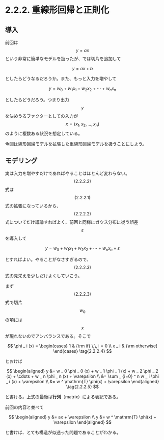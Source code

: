 # 2.2.2. 重線形回帰と正則化

## 導入

前回は$$y=ax$$という非常に簡単なモデルを扱ったが、では切片を追加して

$$
y = ax + b \tag{2.2.2.1}
$$

としたらどうなるだろうか。また、もっと入力を増やして

$$
y = w _ 0 + w _ 1 x _ 1 + w _ 2 x _ 2 + \cdots + w _ n x _ n \tag{2.2.2.2}
$$

としたらどうだろう。つまり出力$$y$$を決めうるファクターとしての入力が$$x = (x _ 1, x _ 2, \ldots, x _ n)$$のように複数ある状況を想定している。

今回は線形回帰モデルを拡張した重線形回帰モデルを扱うことにしよう。

## モデリング

実は入力を増やすだけであればやることはほとんど変わらない。$$(2.2.2.2)$$式は$$(2.2.2.1)$$式の拡張になっているから、$$(2.2.2.2)$$式についてだけ議論すればよく、前回と同様にガウス分布に従う誤差$$\varepsilon$$を導入して

$$
y = w _ 0 + w _ 1 x _ 1 + w _ 2 x _ 2 + \cdots + w _ n x _ n + \varepsilon \tag{2.2.2.3}
$$

とすればよい。やることがなさすぎるので、$$(2.2.2.3)$$式の見栄えを少しだけよくしていこう。

まず$$(2.2.2.3)$$式で切片$$w _ 0$$の項には$$x$$が現れないのでアンバランスである。そこで

$$
\phi _ i (x) = \begin{cases}
1 & {\rm if} \,\, i = 0 \\
x _ i & {\rm otherwise}
\end{cases} \tag{2.2.2.4}
$$

とおけば

$$
\begin{aligned}
y &= w _ 0 \phi _ 0 (x) + w _ 1 \phi _ 1 (x) + w _ 2 \phi _ 2 (x) + \cdots + w _ n \phi _ n (x) + \varepsilon \\
&= \sum _ {i=0} ^ n w _ i \phi _ i (x) + \varepsilon \\
&= w ^ \mathrm{T} \phi(x) + \varepsilon
\end{aligned} \tag{2.2.2.5}
$$

と書ける。上式の最後は**行列**（matrix）による表記である。

前回の内容と並べて

$$
\begin{aligned}
y &= ax + \varepsilon \\
y &= w ^ \mathrm{T} \phi(x) + \varepsilon
\end{aligned}
$$

と書けば、とても構造が似通った問題であることがわかる。

